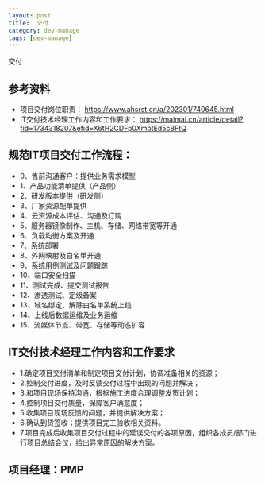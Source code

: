 ```yaml
---
layout: post
title:  交付
category: dev-manage
tags: [dev-manage]
--- 
```

 
交付

## 参考资料 
- 项目交付岗位职责： https://www.ahsrst.cn/a/202301/740645.html
- IT交付技术经理工作内容和工作要求： https://maimai.cn/article/detail?fid=1734318207&efid=X6tH2CDFp0XmbtEd5cBFtQ

## 规范IT项目交付工作流程：
- 0、售前沟通客户：提供业务需求模型
- 1、产品功能清单提供（产品侧）
- 2、研发版本提供（研发侧）
- 3、厂家资源配单提供
- 4、云资源成本评估、沟通及订购
- 5、服务器镜像制作、主机、存储、网络带宽等开通
- 6、负载均衡方案及开通
- 7、系统部署
- 8、外网映射及白名单开通
- 9、系统用例测试及问题跟踪
- 10、端口安全扫描
- 11、测试完成、提交测试报告
- 12、渗透测试、定级备案
- 13、域名绑定、解除白名单系统上线
- 14、上线后数据运维及业务运维
- 15、流媒体节点、带宽、存储等动态扩容

## IT交付技术经理工作内容和工作要求
- 1.确定项目交付清单和制定项目交付计划，协调准备相关的资源；
- 2.控制交付进度，及时反馈交付过程中出现的问题并解决；
- 3.和项目现场保持沟通，根据施工进度合理调整发货计划；
- 4.控制项目交付质量，保障客户满意度；
- 5.收集项目现场反馈的问题，并提供解决方案；
- 6.确认到货签收；提供项目完工验收相关资料。
- 7.项目完成后收集项目交付过程中的延误交付的各项原因，组织各成员/部门进行项目总结会仪，给出异常原因的解决方案。

## 项目经理：PMP
